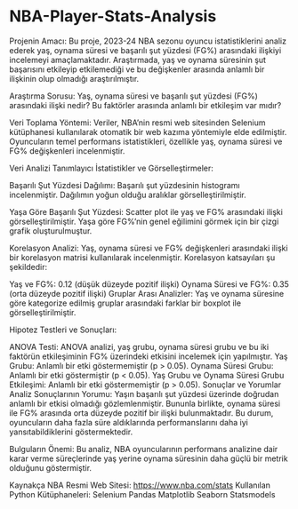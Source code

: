 # NBA-Player-Stats-Analysis
Projenin Amacı:
Bu proje, 2023-24 NBA sezonu oyuncu istatistiklerini analiz ederek yaş, oynama süresi ve başarılı şut yüzdesi (FG%) arasındaki ilişkiyi incelemeyi amaçlamaktadır. Araştırmada, yaş ve oynama süresinin şut başarısını etkileyip etkilemediği ve bu değişkenler arasında anlamlı bir ilişkinin olup olmadığı araştırılmıştır.

Araştırma Sorusu:
Yaş, oynama süresi ve başarılı şut yüzdesi (FG%) arasındaki ilişki nedir? Bu faktörler arasında anlamlı bir etkileşim var mıdır?

Veri Toplama Yöntemi:
Veriler, NBA’nin resmi web sitesinden Selenium kütüphanesi kullanılarak otomatik bir web kazıma yöntemiyle elde edilmiştir. Oyuncuların temel performans istatistikleri, özellikle yaş, oynama süresi ve FG% değişkenleri incelenmiştir.

Veri Analizi
Tanımlayıcı İstatistikler ve Görselleştirmeler:

Başarılı Şut Yüzdesi Dağılımı:
Başarılı şut yüzdesinin histogramı incelenmiştir. Dağılımın yoğun olduğu aralıklar görselleştirilmiştir.

Yaşa Göre Başarılı Şut Yüzdesi:
Scatter plot ile yaş ve FG% arasındaki ilişki görselleştirilmiştir. Yaşa göre FG%’nin genel eğilimini görmek için bir çizgi grafik oluşturulmuştur.

Korelasyon Analizi:
Yaş, oynama süresi ve FG% değişkenleri arasındaki ilişki bir korelasyon matrisi kullanılarak incelenmiştir. Korelasyon katsayıları şu şekildedir:

Yaş ve FG%: 0.12 (düşük düzeyde pozitif ilişki)
Oynama Süresi ve FG%: 0.35 (orta düzeyde pozitif ilişki)
Gruplar Arası Analizler:
Yaş ve oynama süresine göre kategorize edilmiş gruplar arasındaki farklar bir boxplot ile görselleştirilmiştir.

Hipotez Testleri ve Sonuçları:

ANOVA Testi:
ANOVA analizi, yaş grubu, oynama süresi grubu ve bu iki faktörün etkileşiminin FG% üzerindeki etkisini incelemek için yapılmıştır.
Yaş Grubu: Anlamlı bir etki göstermemiştir (p > 0.05).
Oynama Süresi Grubu: Anlamlı bir etki göstermiştir (p < 0.05).
Yaş Grubu ve Oynama Süresi Grubu Etkileşimi: Anlamlı bir etki göstermemiştir (p > 0.05).
Sonuçlar ve Yorumlar
Analiz Sonuçlarının Yorumu:
Yaşın başarılı şut yüzdesi üzerinde doğrudan anlamlı bir etkisi olmadığı gözlemlenmiştir. Bununla birlikte, oynama süresi ile FG% arasında orta düzeyde pozitif bir ilişki bulunmaktadır. Bu durum, oyuncuların daha fazla süre aldıklarında performanslarını daha iyi yansıtabildiklerini göstermektedir.

Bulguların Önemi:
Bu analiz, NBA oyuncularının performans analizine dair karar verme süreçlerinde yaş yerine oynama süresinin daha güçlü bir metrik olduğunu göstermiştir.

Kaynakça
NBA Resmi Web Sitesi: https://www.nba.com/stats
Kullanılan Python Kütüphaneleri:
Selenium
Pandas
Matplotlib
Seaborn
Statsmodels
